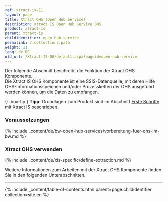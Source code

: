 ```yaml
---
ref: xtract-is-11
layout: page
title: Xtract OHS (Open Hub Service)
description: Xtract IS Open Hub Service OHS
product: xtract-is
parent: xtract-is
childidentifier: open-hub-service
permalink: /:collection/:path
weight: 11
lang: de_DE
old_url: /Xtract-IS-DE/default.aspx?pageid=open-hub-service
---
```

Der folgende Abschnitt beschreibt die Funktion der Xtract OHS Komponente.<br>
Die Xtract IS OHS Komponente ist eine SSIS-Datenquelle, mit deren Hilfe OHS-Informationsspeichen und/oder Prozessketten der OHS ausgeführt werden können, um die Daten zu empfangen.

{: .box-tip }
**Tipp:** Grundlagen zum Produkt sind im Abschnitt [Erste Schritte mit Xtract IS](./erste-schritte) beschrieben.<br>

### Voraussetzungen
{% include _content/de/bw-open-hub-services/vorbereitung-fuer-ohs-im-bw.md %}
 
### Xtract OHS verwenden
{% include _content/de/xis-specific/define-extraction.md %}

Weitere Informationen zum Arbeiten mit der Xtract OHS Komponente finden Sie in den folgenden Unterabschnitten.

---

{% include _content/table-of-contents.html parent=page.childidentifier collection=site.en %}